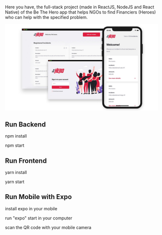 Here you have, the full-stack project (made in ReactJS, NodeJS and React Native) of the Be The Hero app that helps NGOs to find Financiers (Heroes) who can help with the specified problem.

![](be-the-hero-image.jpg)


## Run Backend
npm install

npm start

## Run Frontend
yarn install

yarn start

## Run Mobile with Expo
install expo in your mobile

run "expo" start in your computer 

scan the QR code with your mobile camera
